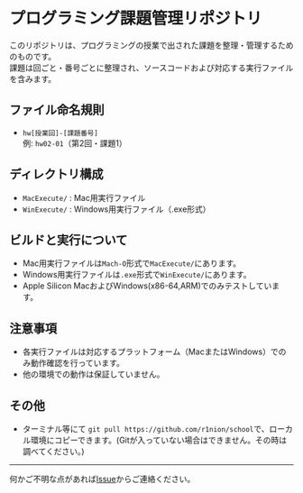 # プログラミング課題管理リポジトリ

このリポジトリは、プログラミングの授業で出された課題を整理・管理するためのものです。  
課題は回ごと・番号ごとに整理され、ソースコードおよび対応する実行ファイルを含みます。

## ファイル命名規則

- `hw[授業回]-[課題番号]`  
  例: `hw02-01`（第2回・課題1）

## ディレクトリ構成

- `MacExecute/` : Mac用実行ファイル
- `WinExecute/` : Windows用実行ファイル（.exe形式）

## ビルドと実行について

- Mac用実行ファイルは`Mach-O`形式で`MacExecute/`にあります。
- Windows用実行ファイルは`.exe`形式で`WinExecute/`にあります。
- Apple Silicon MacおよびWindows(x86-64,ARM)でのみテストしています。

## 注意事項

- 各実行ファイルは対応するプラットフォーム（MacまたはWindows）でのみ動作確認を行っています。
- 他の環境での動作は保証していません。

## その他
- ターミナル等にて `git pull https://github.com/r1nion/school`で、ローカル環境にコピーできます。(Gitが入っていない場合はできません。その時は調べてください。)
---

何かご不明な点があれば[Issue](https://github.com/r1nion/school/issues)からご連絡ください。
